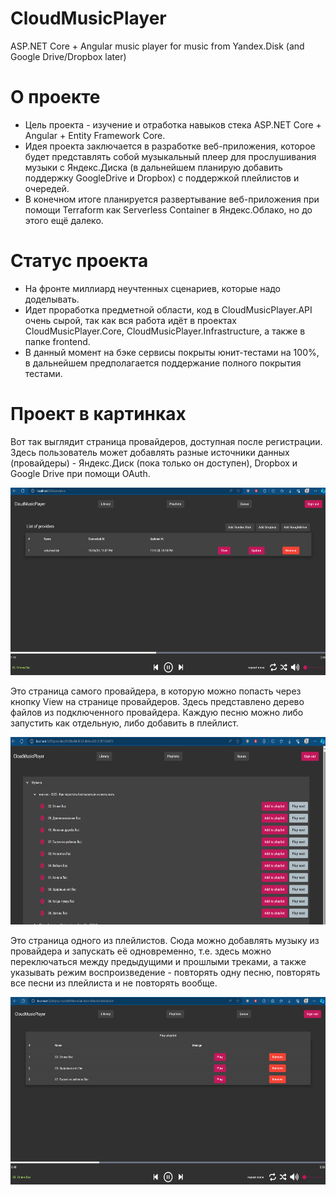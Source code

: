 # CloudMusicPlayer

ASP.NET Core + Angular music player for music from Yandex.Disk (and Google Drive/Dropbox later)

# О проекте

- Цель проекта - изучение и отработка навыков стека ASP.NET Core + Angular + Entity Framework Core.
- Идея проекта заключается в разработке веб-приложения, которое будет представлять собой музыкальный плеер для прослушивания музыки с Яндекс.Диска (в дальнейшем планирую добавить поддержку GoogleDrive и Dropbox) с поддержкой плейлистов и очередей.
- В конечном итоге планируется развертывание веб-приложения при помощи Terraform как Serverless Container в Яндекс.Облако, но до этого ещё далеко.

# Статус проекта

- На фронте миллиард неучтенных сценариев, которые надо доделывать.
- Идет проработка предметной области, код в CloudMusicPlayer.API очень сырой, так как вся работа идёт в проектах CloudMusicPlayer.Core, CloudMusicPlayer.Infrastructure, а также в папке frontend.
- В данный момент на бэке сервисы покрыты юнит-тестами на 100%, в дальнейшем предполагается поддержание полного покрытия тестами.

# Проект в картинках

Вот так выглядит страница провайдеров, доступная после регистрации. Здесь пользователь может добавлять разные источники данных (провайдеры) - Яндекс.Диск (пока только он доступен), Dropbox и Google Drive при помощи OAuth.

<img src="./docs/assets/providers-list.png" height="300px"/>

Это страница самого провайдера, в которую можно попасть через кнопку View на странице провайдеров. Здесь представлено дерево файлов из подключенного провайдера. Каждую песню можно либо запустить как отдельную, либо добавить в плейлист.

<img src="./docs/assets/provider-tree.png" height="300px" />

Это страница одного из плейлистов. Сюда можно добавлять музыку из провайдера и запускать её одновременно, т.е. здесь можно переключаться между предыдущими и прошлыми треками, а также указывать режим воспроизведение - повторять одну песню, повторять все песни из плейлиста и не повторять вообще.

<img src="./docs/assets/playlist.png" height="300px" />
